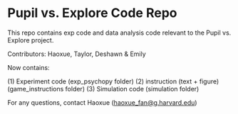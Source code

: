 # Pupil vs. Explore Code Repo

This repo contains exp code and data analysis code relevant to the Pupil vs. Explore project. 

Contributors: Haoxue, Taylor, Deshawn & Emily

Now contains:

(1) Experiment code (exp_psychopy folder)
(2) instruction (text + figure) (game_instructions folder)
(3) Simulation code (simulation folder)

For any questions, contact Haoxue (haoxue_fan@g.harvard.edu)